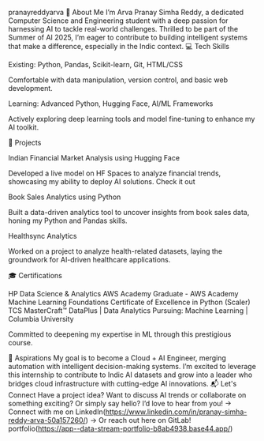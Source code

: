 pranayreddyarva
👋 About Me
I’m Arva Pranay Simha Reddy, a dedicated Computer Science and Engineering student with a deep passion for harnessing AI to tackle real-world challenges. Thrilled to be part of the Summer of AI 2025, I’m eager to contribute to building intelligent systems that make a difference, especially in the Indic context.
💻 Tech Skills

Existing: Python, Pandas, Scikit-learn, Git, HTML/CSS

Comfortable with data manipulation, version control, and basic web development.


Learning: Advanced Python, Hugging Face, AI/ML Frameworks

Actively exploring deep learning tools and model fine-tuning to enhance my AI toolkit.



🚀 Projects

Indian Financial Market Analysis using Hugging Face

Developed a live model on HF Spaces to analyze financial trends, showcasing my ability to deploy AI solutions.
Check it out


Book Sales Analytics using Python

Built a data-driven analytics tool to uncover insights from book sales data, honing my Python and Pandas skills.


Healthsync Analytics

Worked on a project to analyze health-related datasets, laying the groundwork for AI-driven healthcare applications.



🎓 Certifications

HP Data Science & Analytics
AWS Academy Graduate - AWS Academy Machine Learning Foundations
Certificate of Excellence in Python (Scaler)
TCS MasterCraft™ DataPlus | Data Analytics
Pursuing: Machine Learning | Columbia University

Committed to deepening my expertise in ML through this prestigious course.



🌟 Aspirations
My goal is to become a Cloud + AI Engineer, merging automation with intelligent decision-making systems. I’m excited to leverage this internship to contribute to Indic AI datasets and grow into a leader who bridges cloud infrastructure with cutting-edge AI innovations.
📬 Let's Connect
Have a project idea? Want to discuss AI trends or collaborate on something exciting? Or simply say hello? I’d love to hear from you!
→ Connect with me on LinkedIn(https://www.linkedin.com/in/pranay-simha-reddy-arva-50a157260/)
→ Or reach out here on GitLab!
portfolio(https://app--data-stream-portfolio-b8ab4938.base44.app/)

